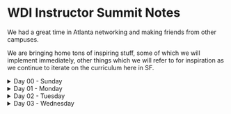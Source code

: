 # WDI Instructor Summit Notes

We had a great time in Atlanta networking and making friends from other campuses.

We are bringing home tons of inspiring stuff, some of which we will implement immediately, other things which we will refer to for inspiration as we continue to iterate on the curriculum here in SF.

<details>
<summary>Day 00 - Sunday</summary>
It was a bit of a drag to be on a plane at 7am Sunday morning, for work.
But dinner at Mary Mac's Tea Room made it all worthwhile!

<img src="images/mary-macs-tea-room.jpg" alt="Party at Mary Macs Tea Room" />

<caption>Ben, Ilias and Alex with Brian Hague and Chelsea Byers from Seattle, Mike  and Alex from London. After dinner we met up with the LA crew at House of Beer: Jim Clark, Phil Lamplaugh, Kate Wood & Meredith Bryan</caption>
</details>

<details>
<summary>Day 01 - Monday</summary>
On Monday representatives from each instructional team presented an overview of how they present the curriculum in their market. It was a pleasant surprise to see the curriculum moving towards more common goals but still each campus has their own approach and their own personality.

Most of the well-established and successful campuses followed the lead SF put out there last year and teach Javascript first.

People are coming to a lot of the same conclusions in terms of curriculum.

<img src="images/some-of-us.jpg" alt="Some of us in GA Atlanta" />

### San Francisco
We are super excited to roll out this baller schedule for the curriculum for WDI-29:

Unit | Weeks | Project 
----- | -------- | ----- 
Front end JS | 1 - 3 | Browser Game 
Node + Express w/ Mongo | 4-5 | Microblog 
Sinatra / Ruby | 6 | Project 2: consume an API 
Rails  - Vagabond | 7-8 |   Vagabond  
Rails proj | 9 | Project 3: Group project 
Agnostic Front end (Angular) | 10 | Rapid Prototype 
Agnostic Back end service | 11 | Lightning Talks 
Final proj | 12 | Project 4: Final

### Metro Share-Out
[METRO Share-Out Notes](metro-share-out.md)

Hightlights include:
- Half-day Wednesdays
- Removing Auth from several projects
- RepoTagger
- GArnet / GAlaxy student-tracker
- "Teach the class, not the curriculum"
</details>

<details>
<summary>Day 02 - Tuesday</summary>
Day 02 and 03 gave instructors a chance to share best practices.

<img src="images/guys-with-long-hair.jpg" alt="Guys with long hair" />

## Santa Monica
Phil Lamplugh on Teaching and Classroom Management
- relating concepts to the real world
- writing questions on the wall
- whys poignant guide to ruby
- Metaphors!

<details><summary>What is your go-to variable for an array?</summary>Rafa from NY suggested a closet</details>
<details>
    <summary>How do you explain function parameters?</summary>woodchipper, placeholders
</details>
<details>
    <summary>How do you describe HTTP?</summary>Game of Battleship
</details>
<details>
    <summary>Node.js? The DOM? variable scope...?</summary>
    Go to the summit next year!
</details>

## Seattle, Austin
Brian Hague and Sean Shannon spoke about ES6 aka ES2015. There was no resolution but it seemed that most people think it's a good idea to introduce as a special topic in support of something like React.js. Special tooling may be necessary due to lack of cross-browser support. React is going to have some transpiling anyway so why not do ES6? Suggested build tools:  Babel, webpack, Gulp

## Remote
Adi Hanash, Matt Huntington and Gordon ____ gave a great presentation on the remote curriculum. They started with red flags and had a failed attempt at a live demo using Cloud9. Despite the technical challenges, we were all impressed that this is going to be cool.

## New York
Jason Seminara spoke about React.js in WDI. Again, there was no resolution, but we think it would be similar to the ES6/2015 question. Most people think it's a good idea to introduce as a special topic.

## Global
Jay Nappy spoke about using Git/GitHub in the classroom. Specifically, copyright issues.
- Teaching trick: Jay made a Gist presentation with 3 prompts: "React to this statement"
- GA is speaking with GitHub about an Enterprise account. We'll see what happens!

## DC
Nick Olds spoke about GArnet, which is a cool student manager.
Looks like SF has an account. (Are we using this for WDI29??!?)
GArnet was built in Rails.

## Atlanta
Dr. Mike Hopper spoke about GAlaxy - another website for instructor/student interaction built in the MEAN stack.

## Global
Jeanny ____ spoke to us about Instructor collaborations with Instructional Design.
- What does collaboration look like?
- It seems like they don't have tooling for this but so we need to build our own.
- DC's processes are really cool for this

## New York / Global
Jessica Skeete - WDI Vision for the Future
- Other campuses ARE failing students as late as week 6! Global average is 9% failure rate
- We did a SWOT analysis, which was also awesome.

</details>

<details>
<summary>Day 03 - Wednesday</summary>
Wedensday was short and sweet.

## New York
Andrew Madden, the Lead Instructor in NYC used to carry a notecard with him as a reminder of how to set up a great lesson:

* Context
* Specific
* How
* Objectives

He also introduced two useful ways to avoid a codealong:
1. Catch up
2. Screencast

## Boston
Boston is doing a bunch of cool things. One of our faves is their philosophy about language. Language is extremely important. Here are some of our own rewrites of the <a href="../language.md" target="_new">language</a> we use.

Boston also puts the MIT license and a copyright notice in all their public repos on GitHub. What do you think of <a href="../license.md" target="_new">this license</a>?

## Global
Jess had a follow-up session in response to her session the previous day.
- "We are not trying to impose one curriculum on everybody."
- There is a need to have a set of modular resources that local instructional teams can influence and selectively poach as needed

## LA, Seattle
Meredith Byers and Chelsea Byers co-led a wrap up activity, "Rose, Thorn & Bud"
<img src="images/roses.jpg" alt="roses" />
<img src="images/thorns.jpg" alt="thorns" />
<img src="images/buds.jpg" alt="buds" />

## SF
And at the end we quickly developed a tool that came to be known as [The Benn Diagram](images/wdi-summit-ben-diagram.pdf)

</details>


